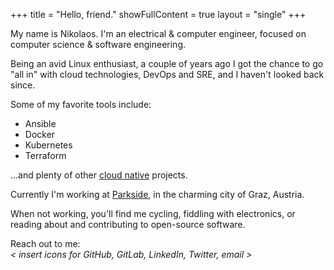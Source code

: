 +++
title = "Hello, friend."
showFullContent = true
layout = "single"
+++

My name is Nikolaos. I'm an electrical & computer engineer, focused on computer science & software engineering.

Being an avid Linux enthusiast, a couple of years ago I got the chance to go "all in" with cloud technologies, DevOps and SRE, and I haven't looked back since.

Some of my favorite tools include:

- Ansible
- Docker
- Kubernetes
- Terraform

...and plenty of other [cloud native](https://landscape.cncf.io/) projects.

Currently I'm working at [Parkside](https://www.parkside-interactive.com/), in the charming city of Graz, Austria.

When not working, you'll find me cycling, fiddling with electronics, or reading about and contributing to open-source software.

Reach out to me:  
*< insert icons for GitHub, GitLab, LinkedIn, Twitter, email >*
